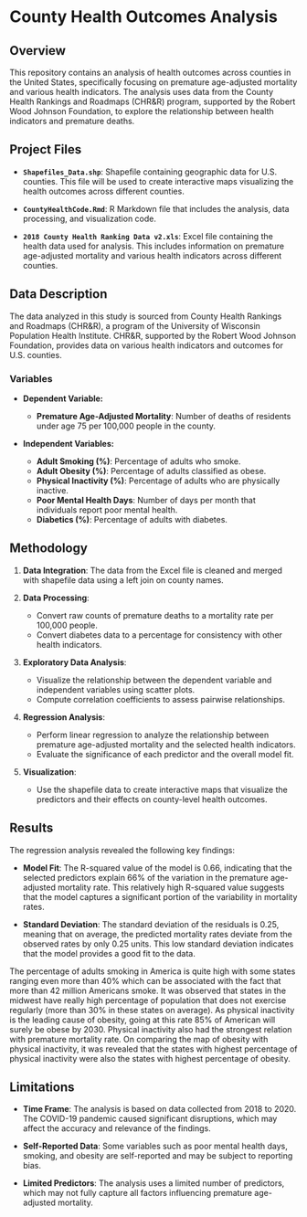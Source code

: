 # County Health Outcomes Analysis

## Overview

This repository contains an analysis of health outcomes across counties in the United States, specifically focusing on premature age-adjusted mortality and various health indicators. The analysis uses data from the County Health Rankings and Roadmaps (CHR&R) program, supported by the Robert Wood Johnson Foundation, to explore the relationship between health indicators and premature deaths.

## Project Files

- **`Shapefiles_Data.shp`**: Shapefile containing geographic data for U.S. counties. This file will be used to create interactive maps visualizing the health outcomes across different counties.

- **`CountyHealthCode.Rmd`**: R Markdown file that includes the analysis, data processing, and visualization code. 

- **`2018 County Health Ranking Data v2.xls`**: Excel file containing the health data used for analysis. This includes information on premature age-adjusted mortality and various health indicators across different counties.

## Data Description

The data analyzed in this study is sourced from County Health Rankings and Roadmaps (CHR&R), a program of the University of Wisconsin Population Health Institute. CHR&R, supported by the Robert Wood Johnson Foundation, provides data on various health indicators and outcomes for U.S. counties.

### Variables

- **Dependent Variable:**
  - **Premature Age-Adjusted Mortality**: Number of deaths of residents under age 75 per 100,000 people in the county.

- **Independent Variables:**
  - **Adult Smoking (%)**: Percentage of adults who smoke.
  - **Adult Obesity (%)**: Percentage of adults classified as obese.
  - **Physical Inactivity (%)**: Percentage of adults who are physically inactive.
  - **Poor Mental Health Days**: Number of days per month that individuals report poor mental health.
  - **Diabetics (%)**: Percentage of adults with diabetes.

## Methodology

1. **Data Integration**: The data from the Excel file is cleaned and merged with shapefile data using a left join on county names.

2. **Data Processing**:
   - Convert raw counts of premature deaths to a mortality rate per 100,000 people.
   - Convert diabetes data to a percentage for consistency with other health indicators.

3. **Exploratory Data Analysis**:
   - Visualize the relationship between the dependent variable and independent variables using scatter plots.
   - Compute correlation coefficients to assess pairwise relationships.

4. **Regression Analysis**:
   - Perform linear regression to analyze the relationship between premature age-adjusted mortality and the selected health indicators.
   - Evaluate the significance of each predictor and the overall model fit.

5. **Visualization**:
   - Use the shapefile data to create interactive maps that visualize the predictors and their effects on county-level health outcomes.

## Results

The regression analysis revealed the following key findings:

- **Model Fit**: The R-squared value of the model is 0.66, indicating that the selected predictors explain 66% of the variation in the premature age-adjusted mortality rate. This relatively high R-squared value suggests that the model captures a significant portion of the variability in mortality rates.

- **Standard Deviation**: The standard deviation of the residuals is 0.25, meaning that on average, the predicted mortality rates deviate from the observed rates by only 0.25 units. This low standard deviation indicates that the model provides a good fit to the data.

The percentage of adults smoking in America is quite high with some states ranging even more than 40% which can be associated with the fact that more than 42 million Americans smoke. It was observed that states in the midwest have really high percentage of population that does not exercise regularly (more than 30% in these states on average). As physical inactivity is the leading cause of obesity, going at this rate 85% of American will surely be obese by 2030. Physical inactivity also had the strongest relation  with premature mortality rate. On comparing the map of obesity with physical inactivity, it was revealed that the states with highest percentage of physical inactivity were also the states with highest percentage of obesity. 

## Limitations

- **Time Frame**: The analysis is based on data collected from 2018 to 2020. The COVID-19 pandemic caused significant disruptions, which may affect the accuracy and relevance of the findings.
  
- **Self-Reported Data**: Some variables such as poor mental health days, smoking, and obesity are self-reported and may be subject to reporting bias.

- **Limited Predictors**: The analysis uses a limited number of predictors, which may not fully capture all factors influencing premature age-adjusted mortality.


